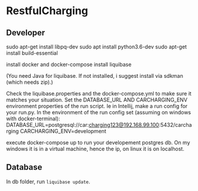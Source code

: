 # RestfulCharging


## Developer
sudo apt-get install libpq-dev
sudo apt install python3.6-dev
sudo apt-get install build-essential

install docker and docker-compose
install liquibase

(You need Java for liquibase. If not installed, i suggest install via sdkman (which needs zip).)

Check the liquibase.properties and the docker-compose.yml to make sure it matches your situation.
Set the DATABASE_URL AND CARCHARGING_ENV environment properties of the run script.
Ie in Intellij, make a run config for your run.py. In the environment of the run config set (assuming on windows with docker-terminal):
DATABASE_URL=postgresql://car:charging123@192.168.99.100:5432/carcharging
CARCHARGING_ENV=development

execute docker-compose up to run your developement postgres db. On my windows it is in a virtual machine, hence the ip, on linux it is on localhost.

## Database
In db folder, run `liquibase update`.
